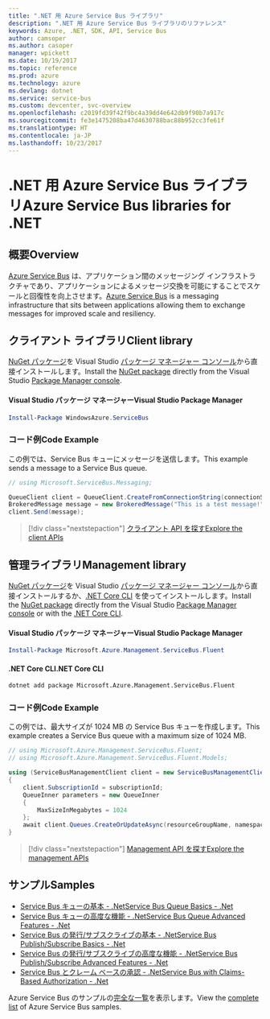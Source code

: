 ```yaml
---
title: ".NET 用 Azure Service Bus ライブラリ"
description: ".NET 用 Azure Service Bus ライブラリのリファレンス"
keywords: Azure, .NET, SDK, API, Service Bus
author: camsoper
ms.author: casoper
manager: wpickett
ms.date: 10/19/2017
ms.topic: reference
ms.prod: azure
ms.technology: azure
ms.devlang: dotnet
ms.service: service-bus
ms.custom: devcenter, svc-overview
ms.openlocfilehash: c2019fd39f42f9bc4a39dd4e642db9f90b7a917c
ms.sourcegitcommit: fe3e1475208ba47d4630788bac88b952cc3fe61f
ms.translationtype: HT
ms.contentlocale: ja-JP
ms.lasthandoff: 10/23/2017
---
```

# <a name="azure-service-bus-libraries-for-net"></a><span data-ttu-id="b4314-104">.NET 用 Azure Service Bus ライブラリ</span><span class="sxs-lookup"><span data-stu-id="b4314-104">Azure Service Bus libraries for .NET</span></span>

## <a name="overview"></a><span data-ttu-id="b4314-105">概要</span><span class="sxs-lookup"><span data-stu-id="b4314-105">Overview</span></span>

<span data-ttu-id="b4314-106">[Azure Service Bus](https://docs.microsoft.com/azure/service-bus-messaging/service-bus-messaging-overview) は、アプリケーション間のメッセージング インフラストラクチャであり、アプリケーションによるメッセージ交換を可能にすることでスケールと回復性を向上させます。</span><span class="sxs-lookup"><span data-stu-id="b4314-106">[Azure Service Bus](https://docs.microsoft.com/azure/service-bus-messaging/service-bus-messaging-overview) is a messaging infrastructure that sits between applications allowing them to exchange messages for improved scale and resiliency.</span></span>

## <a name="client-library"></a><span data-ttu-id="b4314-107">クライアント ライブラリ</span><span class="sxs-lookup"><span data-stu-id="b4314-107">Client library</span></span>

<span data-ttu-id="b4314-108">[NuGet パッケージ](https://www.nuget.org/packages/WindowsAzure.ServiceBus)を Visual Studio [パッケージ マネージャー コンソール][PackageManager]から直接インストールします。</span><span class="sxs-lookup"><span data-stu-id="b4314-108">Install the [NuGet package](https://www.nuget.org/packages/WindowsAzure.ServiceBus) directly from the Visual Studio [Package Manager console][PackageManager].</span></span>

#### <a name="visual-studio-package-manager"></a><span data-ttu-id="b4314-109">Visual Studio パッケージ マネージャー</span><span class="sxs-lookup"><span data-stu-id="b4314-109">Visual Studio Package Manager</span></span>

```powershell
Install-Package WindowsAzure.ServiceBus
```

### <a name="code-example"></a><span data-ttu-id="b4314-110">コード例</span><span class="sxs-lookup"><span data-stu-id="b4314-110">Code Example</span></span>

<span data-ttu-id="b4314-111">この例では、Service Bus キューにメッセージを送信します。</span><span class="sxs-lookup"><span data-stu-id="b4314-111">This example sends a message to a Service Bus queue.</span></span>

```csharp
// using Microsoft.ServiceBus.Messaging;

QueueClient client = QueueClient.CreateFromConnectionString(connectionString, queueName);
BrokeredMessage message = new BrokeredMessage("This is a test message!");
client.Send(message);
```

> [!div class="nextstepaction"]
> [<span data-ttu-id="b4314-112">クライアント API を探す</span><span class="sxs-lookup"><span data-stu-id="b4314-112">Explore the client APIs</span></span>](/dotnet/api/overview/azure/servicebus/client)


## <a name="management-library"></a><span data-ttu-id="b4314-113">管理ライブラリ</span><span class="sxs-lookup"><span data-stu-id="b4314-113">Management library</span></span>

<span data-ttu-id="b4314-114">[NuGet パッケージ](https://www.nuget.org/packages/Microsoft.Azure.Management.ServiceBus.Fluent)を Visual Studio [パッケージ マネージャー コンソール][PackageManager]から直接インストールするか、[.NET Core CLI][DotNetCLI] を使ってインストールします。</span><span class="sxs-lookup"><span data-stu-id="b4314-114">Install the [NuGet package](https://www.nuget.org/packages/Microsoft.Azure.Management.ServiceBus.Fluent) directly from the Visual Studio [Package Manager console][PackageManager] or with the [.NET Core CLI][DotNetCLI].</span></span>

#### <a name="visual-studio-package-manager"></a><span data-ttu-id="b4314-115">Visual Studio パッケージ マネージャー</span><span class="sxs-lookup"><span data-stu-id="b4314-115">Visual Studio Package Manager</span></span>

```powershell
Install-Package Microsoft.Azure.Management.ServiceBus.Fluent
```

#### <a name="net-core-cli"></a><span data-ttu-id="b4314-116">.NET Core CLI</span><span class="sxs-lookup"><span data-stu-id="b4314-116">.NET Core CLI</span></span>

```bash
dotnet add package Microsoft.Azure.Management.ServiceBus.Fluent
```

### <a name="code-example"></a><span data-ttu-id="b4314-117">コード例</span><span class="sxs-lookup"><span data-stu-id="b4314-117">Code Example</span></span>

<span data-ttu-id="b4314-118">この例では、最大サイズが 1024 MB の Service Bus キューを作成します。</span><span class="sxs-lookup"><span data-stu-id="b4314-118">This example creates a Service Bus queue with a maximum size of 1024 MB.</span></span>

```csharp
// using Microsoft.Azure.Management.ServiceBus.Fluent;
// using Microsoft.Azure.Management.ServiceBus.Fluent.Models;

using (ServiceBusManagementClient client = new ServiceBusManagementClient(credentials))
{
    client.SubscriptionId = subscriptionId;
    QueueInner parameters = new QueueInner
    {
        MaxSizeInMegabytes = 1024
    };
    await client.Queues.CreateOrUpdateAsync(resourceGroupName, namespaceName, queueName, parameters);
}
```

> [!div class="nextstepaction"]
> [<span data-ttu-id="b4314-119">Management API を探す</span><span class="sxs-lookup"><span data-stu-id="b4314-119">Explore the management APIs</span></span>](/dotnet/api/overview/azure/servicebus/management)

## <a name="samples"></a><span data-ttu-id="b4314-120">サンプル</span><span class="sxs-lookup"><span data-stu-id="b4314-120">Samples</span></span>

- [<span data-ttu-id="b4314-121">Service Bus キューの基本 - .Net</span><span class="sxs-lookup"><span data-stu-id="b4314-121">Service Bus Queue Basics - .Net</span></span>](https://azure.microsoft.com/resources/samples/service-bus-dotnet-manage-queue-with-basic-features/)
- [<span data-ttu-id="b4314-122">Service Bus キューの高度な機能 - .Net</span><span class="sxs-lookup"><span data-stu-id="b4314-122">Service Bus Queue Advanced Features - .Net</span></span>](https://azure.microsoft.com/resources/samples/service-bus-dotnet-manage-queue-with-advanced-features/)
- [<span data-ttu-id="b4314-123">Service Bus の発行/サブスクライブの基本 - .Net</span><span class="sxs-lookup"><span data-stu-id="b4314-123">Service Bus Publish/Subscribe Basics - .Net</span></span>](https://azure.microsoft.com/resources/samples/service-bus-dotnet-manage-publish-subscribe-with-basic-features/)
- [<span data-ttu-id="b4314-124">Service Bus の発行/サブスクライブの高度な機能 - .Net</span><span class="sxs-lookup"><span data-stu-id="b4314-124">Service Bus Publish/Subscribe Advanced Features - .Net</span></span>](https://azure.microsoft.com/resources/samples/service-bus-dotnet-manage-publish-subscribe-with-advanced-features/)
- [<span data-ttu-id="b4314-125">Service Bus とクレーム ベースの承認 - .Net</span><span class="sxs-lookup"><span data-stu-id="b4314-125">Service Bus with Claims-Based Authorization - .Net</span></span>](https://azure.microsoft.com/resources/samples/service-bus-dotnet-manage-with-claims-based-authorization/)

<span data-ttu-id="b4314-126">Azure Service Bus のサンプルの[完全な一覧](https://azure.microsoft.com/resources/samples/?term=service+bus)を表示します。</span><span class="sxs-lookup"><span data-stu-id="b4314-126">View the [complete list](https://azure.microsoft.com/resources/samples/?term=service+bus) of Azure Service Bus samples.</span></span>


[PackageManager]: https://docs.microsoft.com/nuget/tools/package-manager-console
[DotNetCLI]: https://docs.microsoft.com/dotnet/core/tools/dotnet-add-package
